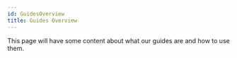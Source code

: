 ```yaml
---
id: GuidesOverview
title: Guides Overview
---
```


This page will have some content about what our guides are and how to use them.
